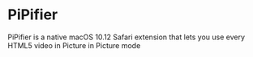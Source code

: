 # PiPifier
PiPifier is a native macOS 10.12 Safari extension that lets you use every HTML5 video in Picture in Picture mode
